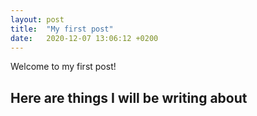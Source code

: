 ```yaml
---
layout: post
title:  "My first post"
date:   2020-12-07 13:06:12 +0200
---
```

Welcome to my first post!

## Here are things I will be writing about